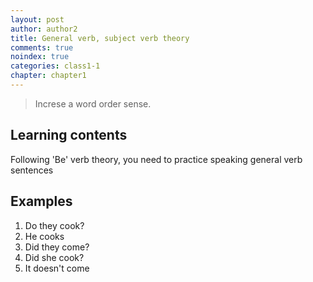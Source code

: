 ```yaml
---
layout: post
author: author2
title: General verb, subject verb theory
comments: true
noindex: true
categories: class1-1
chapter: chapter1
---
```

>Increse a word order sense.

## Learning contents
Following 'Be' verb theory, you need to practice speaking general verb sentences

## Examples
1. Do they cook?
2. He cooks
3. Did they come?
4. Did she cook?
5. It doesn't come
